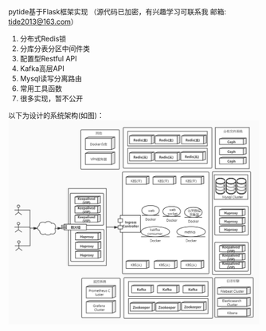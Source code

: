 pytide基于Flask框架实现 （源代码已加密，有兴趣学习可联系我 邮箱: tide2013@163.com）

1. 分布式Redis锁
2. 分库分表分区中间件类
3. 配置型Restful API
4. Kafka高层API
5. Mysql读写分离路由
6. 常用工具函数
7. 很多实现，暂不公开

以下为设计的系统架构(如图)：
![image](https://github.com/totide/pytide/blob/master/%E8%87%AA%E5%AE%9E%E6%96%BD%E6%9E%B6%E6%9E%84%E5%9B%BE.jpg)

